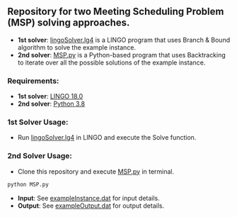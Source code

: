 ## Repository for two Meeting Scheduling Problem (MSP) solving approaches.

- **1st solver**: [lingoSolver.lg4](lingoSolver.lg4) is a LINGO program that uses Branch & Bound algorithm to solve the example instance.
- **2nd solver**: [MSP.py](MSP.py) is a Python-based program that uses Backtracking to iterate over all the possible solutions of the example instance.

### Requirements:
- **1st solver**: [LINGO 18.0](https://www.lindo.com/index.php/products/lingo-and-optimization-modeling)
- **2nd solver**: [Python 3.8](https://www.python.org/)

### 1st Solver Usage:
- Run [lingoSolver.lg4](lingoSolver.lg4) in LINGO and execute the Solve function.

### 2nd Solver Usage:
- Clone this repository and execute [MSP.py](MSP.py) in terminal.

```Python
python MSP.py
```
- **Input**: See [exampleInstance.dat](exampleInstance.dat) for input details.
- **Output**: See [exampleOutput.dat](exampleOutput.dat) for output details.